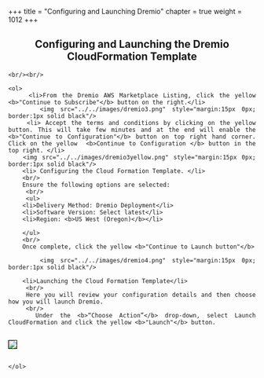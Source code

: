 +++
title = "Configuring and Launching  Dremio"
chapter = true
weight = 1012
+++

<div style="text-align: justify">
    <center><h2>Configuring and Launching the Dremio CloudFormation Template</h2></center>

    
    <br/><br/>
    
    <ol>
        <li>From the Dremio AWS Marketplace Listing, click the yellow <b>"Continue to Subscribe"</b> button on the right.</li>
         <img src="../../images/dremio3.png" style="margin:15px 0px; border:1px solid black"/>
        <li> Accept the terms and conditions by clicking on the yellow button. This will take few minutes and at the end will enable the <b>"Continue to Configuration"</b> button on top right hand corner. Click on the yellow  <b>Continue to Configuration </b> button in the top right. </li>
       <img src="../../images/dremio3yellow.png" style="margin:15px 0px; border:1px solid black"/>
        <li> Configuring the Cloud Formation Template. </li>
        <br/>
        Ensure the following options are selected:
         <br/>
         <ul>
        <li>Delivery Method: Dremio Deployment</li>
        <li>Software Version: Select latest</li>
        <li>Region: <b>US West (Oregon)</b></li>
        
        </ul>
        <br/>
        Once complete, click the yellow <b>"Continue to Launch button"</b>

         <img src="../../images/dremio4.png" style="margin:15px 0px; border:1px solid black"/>

        <li>Launching the Cloud Formation Template</li>
         <br/>
        Here you will review your configuration details and then choose how you will launch Dremio.  
         <br/>
        Under the <b>“Choose Action”</b> drop-down, select Launch CloudFormation and click the yellow <b>"Launch"</b> button. 

<img src="../../images/dremio5.png" style="margin:15px 0px; border:1px solid black"/>

    </ol>

   
</div>
